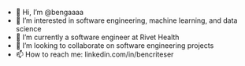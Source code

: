 - 👋 Hi, I’m @bengaaaa
- 👀 I’m interested in software engineering, machine learning, and data science
- 🌱 I’m currently a software engineer at Rivet Health
- 💞️ I’m looking to collaborate on software engineering projects
- 📫 How to reach me: linkedin.com/in/bencriteser
